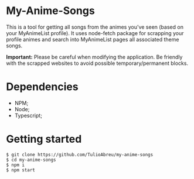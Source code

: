# My-Anime-Songs

This is a tool for getting all songs from the animes you've seen (based on your MyAnimeList profile). It uses node-fetch package for scrapping your profile animes and search into MyAnimeList pages all associated theme songs. 

**Important:** Please be careful when modifying the application. Be friendly with the scrapped websites to avoid possible temporary/permanent blocks.

# Dependencies

- NPM;
- Node;
- Typescript;

# Getting started

```console
$ git clone https://github.com/TulioAbreu/my-anime-songs
$ cd my-anime-songs
$ npm i
$ npm start
```